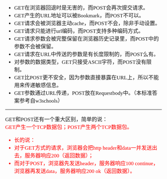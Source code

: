 <span  style="font-family: Simsun,serif; font-size: 17px; ">

- GET在浏览器回退时是无害的，而POST会再次提交请求。   
- GET产生的URL地址可以被Bookmark，而POST不可以。   
- GET请求会被浏览器主动cache，而POST不会，除非手动设置。   
- GET请求只能进行url编码，而POST支持多种编码方式。   
- GET请求参数会被完整保留在浏览器历史记录里，而POST中的参数不会被保留。   
- GET请求在URL中传送的参数是有长度限制的，而POST么有。   
- 对参数的数据类型，GET只接受ASCII字符，而POST没有限制。   
- GET比POST更不安全，因为参数直接暴露在URL上，所以不能用来传递敏感信息。   
- GET参数通过URL传递，POST放在Requestbody中。（本标准答案参考自w3schools）   

---

GET和POST还有一个重大区别，简单的说：   
<font color="Red">GET产生一个TCP数据包；POST产生两个TCP数据包。</span>   
    
- 长的说：   
- 对于GET方式的请求，浏览器会把http header和data一并发送出去，服务器响应200（返回数据）；   
- 而对于POST，浏览器先发送header，服务器响应100 continue，浏览器再发送data，服务器响应200 ok（返回数据）。  


</span>